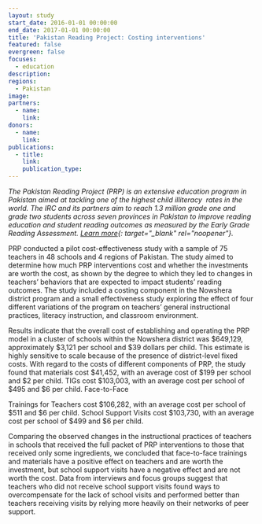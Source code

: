 ```yaml
---
layout: study
start_date: 2016-01-01 00:00:00
end_date: 2017-01-01 00:00:00
title: 'Pakistan Reading Project: Costing interventions'
featured: false
evergreen: false
focuses:
  - education
description:
regions:
  - Pakistan
image:
partners:
  - name:
    link:
donors:
  - name:
    link:
publications:
  - title:
    link:
    publication_type:
---
```


*The Pakistan Reading Project (PRP) is an extensive education program in Pakistan aimed at tackling one of the highest child illiteracy&nbsp; rates in the world. The IRC and its partners aim to reach 1.3 million grade one and grade two students across seven provinces in Pakistan to improve reading education and student reading outcomes as measured by the Early Grade Reading Assessment. [Learn more](http://www.pakreading.org.pk/en){: target="_blank" rel="noopener"}.*

PRP conducted a pilot cost-effectiveness study with a sample of 75 teachers in 48 schools and 4 regions of Pakistan. The study aimed to determine how much PRP interventions cost and whether the investments are worth the cost, as shown by the degree to which they led to changes in teachers’ behaviors that are expected to impact students’ reading outcomes. The study included a costing component in the Nowshera district program and a small effectiveness study exploring the effect of four different variations of the program on teachers’ general instructional practices, literacy instruction, and classroom environment.&nbsp;

Results indicate that the overall cost of establishing and operating the PRP model in a cluster of schools within the Nowshera district was $649,129, approximately $3,121 per school and $39 dollars per child. This estimate is highly sensitive to scale because of the presence of district-level fixed costs. With regard to the costs of different components of PRP, the study found that materials cost $41,452, with an average cost of $199 per school and $2 per child. TIGs cost $103,003, with an average cost per school of $495 and $6 per child. Face-to-Face&nbsp;

Trainings for Teachers cost $106,282, with an average cost per school of $511 and $6 per child. School Support Visits cost $103,730, with an average cost per school of $499 and $6 per child.&nbsp;

Comparing the observed changes in the instructional practices of teachers in schools that received the full packet of PRP interventions to those that received only some ingredients, we concluded that face-to-face trainings and materials have a positive effect on teachers and are worth the investment, but school support visits have a negative effect and are not worth the cost. Data from interviews and focus groups suggest that teachers who did not receive school support visits found ways to overcompensate for the lack of school visits and performed better than teachers receiving visits by relying more heavily on their networks of peer support.